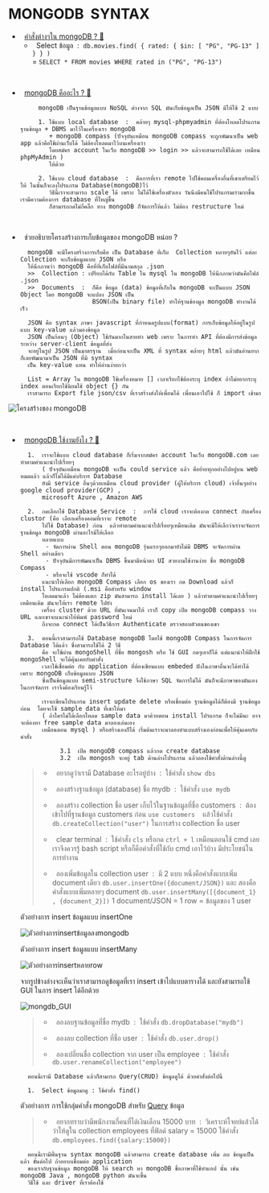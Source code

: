 # MONGODB &nbsp;SYNTAX

-  &nbsp; [คำสั่งต่างๆใน mongoDB ? 🔗](https://www.mongodb.com/docs/mongodb-shell/crud/)
   - &nbsp; Select ข้อมูล &nbsp;:&nbsp; ```db.movies.find( { rated: { $in: [ "PG", "PG-13" ] } } )``` <br/> =&nbsp;```SELECT * FROM movies WHERE rated in ("PG", "PG-13")```

<br/>

-  &nbsp; [mongoDB คืออะไร ? 🔗](https://www.youtube.com/watch?v=VgyEablNJkk) 

            mongoDB เป็นฐานข้อมูลแบบ NoSQL ต่างจาก SQL มันเก็บข้อมูลเป็น JSON มีให้ใช้ 2 แบบ
      
            1. ใช้แบบ local database  :  คล้ายๆ mysql-phpmyadmin ที่ต้องโหลดโปรแกรมฐานข้อมูล + DBMS มาไว้ในเครื่องเรา mongoDB
               + mongoDB compass (ปัจจุบันเหมือน mongoDB compass จะถูกพัฒนาเป็น web app แล้วคือใช้ผ่านเว็บได้ ไม่ต้องโหลดมาไว้บนเครื่องเรา
               โดยสมัคร account ในเว็บ mongoDB >> login >> แล้วจะสามารถใช้ได้เลย เหมือน phpMyAdmin ) 
               ให้ด้วย
      
            2. ใช้แบบ cloud database  :  คือการที่เรา remote ไปใช้คอมเครื่องอื่นที่เขาเตรียมไว้ให้ ในนั้นก็จะลงโปรแกรม Database(mongoDB)ไว้
               วิธีนี้เราจะสามารถ scale ได้ เพราะ ไม่ได้ใช้เครื่องตัวเอง วันนึงมีคนใช้โปรแกรมเรามากขึ้น เรามีความต้องการ database ที่ใหญ่ขึ้น
               ก็สามารถกดไม่กี่คลิ๊ก ทาง mongoDB ก็จัดการให้แล้ว ไม่ต้อง restructure ใหม่ 
   <br/>

  -  &nbsp; ช่วยอธิบายโครงสร้างการเก็บข้อมูลของ mongoDB หน่อย ?

           mongoDB จะมีโครงสร้างการเก็บคือ เป็น Database ที่เก็บ  Collection หลายๆอันไว้ แต่ละ Collection จะเก็บข้อมูลแบบ JSON หรือ
           ให้นึกภาพว่า mongoDB คือที่ที่เก็บไฟล์ที่มีนามสกุล .json
           >>  Collection : เปรียบได้กับ Table ใน mysql ใน mongoDB ให้นึกภาพว่ามันคือไฟล์ .json
           >>  Documents  :  ก็คือ ข้อมูล (data) ข้อมูลที่เก็บใน mongoDB จะเป็นแบบ JSON Object โดย mongoDB จะแปลง JSON เป็น
                             BSON(เป็น binary file) ทำให้ฐานข้องมูล mongoDB ทำงานได้เร็ว

           JSON คือ syntax ภาษา javascript ที่กำหนดรูปแบบ(format) การเก็บข้อมูลให้อยู่ในรูปแบบ key-value แล้วมองข้อมูล
           JSON เป็นก้อนๆ (Object) ใช้กันมากในสายทำ web เพราะ ในการทำ API ที่ต้องมีการส่งข้อมูลระหว่าง server-client ข้อมูลที่ส่ง
           จะอยู่ในรูป JSON เป็นมาตรฐาน  เมื่อก่อนจะเป็น XML ที่ syntax คล้ายๆ html แล้วมันอ่านยาก ก็เลยพัฒนามาเป็น JSON ที่มี syntax
           เป็น key-value แทน ทำให้อ่านง่ายกว่า

           List = Array ใน mongoDB ใช้เครื่องหมาย [] เวลาเรียกใช้ต้องระบุ index ถ้าไม่อยากระบุ index ตอนเรียกใช้นิยมใช้ object {} กัน
           เราสามารถ Export file json/csv ที่เราสร้างส่งให้เพื่อนได้ เพื่อนเอาไปใช้ ก็ import เข้ามา
   
  ![โครงสร้างของ mongoDB](https://github.com/Arisa-Kaewsuan/SQL_Exercises/assets/87797742/d68129ed-ef9e-4932-8d4d-a37335c9cb9b)

  <br/>

   -  &nbsp; [mongoDB ใช้งานยังไง ? 🔗](https://www.youtube.com/watch?v=gVBtHiUUi_g)
      
            1.  เราจะใช้แบบ cloud database ก็เริ่มจากสมัคร account ในเว็บ mongoDB.com เลย  ทำตามคำแนะนำไปเรื่อยๆ
                ( ปัจจุบันเหมือน mongoDB จะเป็น could service แล้ว คือย้ายทุกอย่างไปอยู่่บน web หมดแล้ว แล้วก็ไม่ได้มีแค่บริการ Database
                ยังมี service อื่นๆด้วยเหมือน cloud provider (ผู้ให้บริการ cloud) เจ้าอื่นๆอย่าง google cloud provider(GCP) ,
                microsoft Azure , Amazon AWS 

            2.  กดเลือกใช้ Database Service  :  การใช้ cloud เราจะต้องกด connect กับเครื่อง clustor (คือ เลือกเครื่องคอมที่เราจะ remote
                ไปใช้ Database) ก่อน  แล้วทำตามคำแนะนำไปเรื่อยๆเหมือนเดิม มันจะมีให้เลืกว่าเราจะจัดการฐานข้อมูล mongoDB ผ่านอะไรมีให้เลือก
                หลายแบบ 
                 - จัดการผ่าน Shell ตอน mongoDB รุ่นแรกๆออกมายังไม่มี DBMS จะจัดการผ่าน Shell อย่างเดียว
                 - ปัจจุบันมีการพัฒนาเป็น DBMS ขึ้นมามีหน้าตา UI สวยงามใช้งานง่าย ชื่อ mongoDB Compass
                 - หรือจะใช้ vscode ก็ทำได้
                แนะนำให้เลือก mongoDB Compass เลือก os ของเรา กด Download แล้วก็ install โปรแกรมปกติ (.msi คือสำหรับ window
                โหลดมาแล้ว ไม่ต้องแตก zip มันสามารถ install ได้เลย ) แล้วทำตามคำแนะนำไปเรื่อยๆเหมือนเดิม มันจะให้เรา remote ไปยัง
                เครื่อง cluster ด้วย URL ที่มันเจนมาให้ เราก็ copy เปิด mongoDB compass วาง URL และเขาจะแนะนำให้พิมพ์ password ใหม่
                ถึงจะกด connect ได้เป็นวิธีการ Authenticate ตรวจสอบตัวตนของเขา

            3.  ตอนนี้เราสามารถใช้ Database mongoDB โดยใช้ mongoDB Compass ในการจัดการ Database ได้แล้ว ซึ่งสามารถใช้ได้ 2 วิธี
                คือ จะใช้ผ่าน mongoShell ที่ชื่อ mongosh หรือ ใช้ GUI กดๆเอาก็ได้ แต่แนะนำให้ฝึกใช้ mongoShell จะได้คุ้นเคยกับคำสั่ง
                เวลาใช้เชื่อมต่อ กับ application ที่ต้องเขียนแบบ embeded ฝังในภาษาอื่นจะได้ทำได้  เพราะ mongoDB เก็บข้อมูลแบบ JSON 
                ซึ่งเป็นข้อมูลแบบ semi-structure จึงใช้ภาษา SQL จัดการไม่ได้ มันก็จะมีภาษาของมันเองในการจัดการ เราจึงต้องเรียนรู้ไว้

                เราจะเขียนโปรแกรม insert update delete หรือเชื่อมต่อ ฐานข้อมูลได้ก็ต้องมี ฐานข้อมูลก่อน  โดยจะใช้ sample data ที่เขาให้มา
                ( ถ้าใครไม่ได้เลือกโหลด sample data มาด้วยตอน install โปรแกรม ก็จะไม่มีนะ อาจจะต้องหา free sample data มาลองเล่นเอง
                เหมือนตอน mysql ) หรือสร้างเองก็ได้ เริ่มต้นเราจะมาลองทำแบบสร้างเองก่อนเพื่อให้คุ้นเคยกับคำสั่ง

                     3.1  เปิด mongoDB compass แล้วกด create database 
                     3.2  เปิด mongosh จะอยู่ tab ด้านล่างโปรแกรม แล้วลองใช้คำสั่งด้านล่างนี้ดู
      >- &nbsp; อยากดูว่าเรามี Database อะไรอยู่บ้าง &nbsp;:&nbsp; ใช้คำสั่ง ```show dbs``` <br/>
      >
      >- &nbsp; ลองสร้างฐานข้อมูล (database) ชื่อ mydb &nbsp;:&nbsp; ใช้คำสั่ง ```use mydb``` <br/>
      >
      >- &nbsp; ลองสร้าง collection ชื่อ user เก็บไว้ในฐานข้อมูลที่ชื่อ customers &nbsp;:&nbsp; ต้องเข้าไปที่ฐานข้อมูล customers ก่อน ```use customers``` &nbsp;&nbsp; แล้วใช้คำสั่ง ```db.createCollection("user")``` ในการสร้าง collection ชื่อ user <br/>
      >
      >- &nbsp; clear terminal &nbsp;:&nbsp; ใช้คำสั่ง ```cls``` หรือกด ```ctrl + l``` เหมือนตอนใช้ cmd เลย เราจึงควรรู้ bash script หรือก็คือคำสั่งที่ใช้กับ cmd เอาไว้บ้าง มีประโยชน์ในการทำงาน <br/>
      >
      >- &nbsp; ลองเพิ่มข้อมูลใน collection user &nbsp;:&nbsp; มี 2 แบบ หนึ่งคือคำสั่งแบบเพิ่ม document เดียว ```db.user.insertOne({document/JSON})``` และ สองคือคำสั่งแบบเพิ่มหลายๆ document ```db.user.insertMany([{document_1} , {document_2}])``` 1 document/JSON = 1 row = ข้อมูลของ 1 user <br/>
      >
      ตัวอย่างการ insert ข้อมูลแบบ insertOne <br/>
      
      ![ตัวอย่างการinsertข้อมูลลงmongodb](https://github.com/Arisa-Kaewsuan/SQL_Exercises/assets/87797742/0c1eae66-194b-4074-a57f-ca61018b91d2)<br/>

      ตัวอย่างการ insert ข้อมูลแบบ insertMany <br/>

      ![ตัวอย่างการinsertหลายrow](https://github.com/Arisa-Kaewsuan/SQL_Exercises/assets/87797742/78d01ffe-c3e3-4594-832e-531f9eec2e49)<br/>

      จากรูปข้างล่างจะเห็นว่าเราสามารถดูข้อมูลที่เรา insert เข้าไปแบบตารางได้ และยังสามารถใช้ GUI ในการ insert ได้อีกด้วย <br/>

      ![mongdb_GUI](https://github.com/Arisa-Kaewsuan/SQL_Exercises/assets/87797742/6dd99416-6459-4170-8099-74365662c2ef)<br/>
      
      >- &nbsp; ลองลบฐานข้อมูลที่ชื่อ mydb &nbsp;:&nbsp; ใช้คำสั่ง ```db.dropDatabase("mydb")``` <br/>
      >
      >- &nbsp; ลองลบ collection ที่ชื่อ user &nbsp;:&nbsp; ใช้คำสั่ง ```db.user.drop()``` <br/>
      >
      >- &nbsp; ลองเปลี่ยนชื่อ collection จาก user เป็น employee &nbsp;:&nbsp; ใช้คำสั่ง ```db.user.renameCollection("employee")``` <br/>

            ตอนนี้เรามี Database แล้วก็สามารถ Query(CRUD) ข้อมูลดูได้ ด้วยคำสั่งต่อไปนี้ 
     
            1.  Select ข้อมูลมาดู : ใช้คำสั่ง find()

      ตัวอย่างการ การใช้กลุ่มคำสั่ง mongoDB สำหรับ [Query](https://www.mongodb.com/docs/mongodb-shell/crud/read/) ข้อมูล <br/>
      >- &nbsp;  อยากทราบว่ามีพนักงานกี่คนที่ได้เงินเดือน 15000 บาท &nbsp;:&nbsp;
      >  วิเคราะห์โจทย์แล้วได้ว่าให้ดูใน collection employees ที่ฟิลด์ salary = 15000 ใช้คำสั่ง ```db.employees.find({salary:15000})``` <br/>

            ตอนนี้เรามีพื้นฐาน syntax mongoDB แล้วสามารถ create database เพิ่ม ลบ ข้อมูลเป็นแล้ว ขั้นต่อไป ถ้าอยากเชื่อมต่อ application
            ของเรากับฐานข้อมูล mongoDB ให้ search หา mongoDB ชื่อภาษาที่ใช้ทำแอป นั้น เช่น mongoDB Java , mongoDB python มันจะขึ้น
            วิธีใช้ และ driver ที่เราต้องใช้
   <br/>
